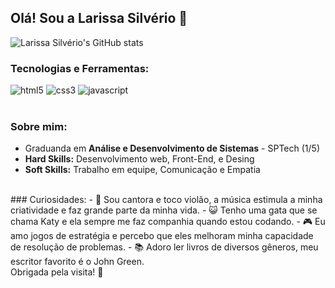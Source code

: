## Olá! Sou a Larissa Silvério 👋
![Larissa Silvério's GitHub stats](https://github-readme-stats.vercel.app/api?username=LarissaSilverio&show_icons=true&theme=dracula)

### Tecnologias e Ferramentas:

<div style="display: inline_block">
    <img src="https://img.shields.io/badge/HTML5-E34F26?style=for-the-badge&logo=html5&logoColor=white" alt="html5" aling="center"/>
    <img src="https://img.shields.io/badge/CSS3-1572B6?style=for-the-badge&logo=css3&logoColor=white" alt="css3" aling="center"/>
    <img src="https://img.shields.io/badge/JavaScript-F7DF1E?style=for-the-badge&logo=javascript&logoColor=black" alt="javascript" aling="center"/>
</div>
<br>

### Sobre mim:
- Graduanda em **Análise e Desenvolvimento de Sistemas** - SPTech (1/5)
- **Hard Skills:** Desenvolvimento web, Front-End, e Desing
- **Soft Skills:** Trabalho em equipe, Comunicação e Empatia
<br>
### Curiosidades:
- 🎤 Sou cantora e toco violão, a música estimula a minha criatividade e faz grande parte da minha vida.
- 😺 Tenho uma gata que se chama Katy e ela sempre me faz companhia quando estou codando.
- 🎮 Eu amo jogos de estratégia e percebo que eles melhoram minha capacidade de resolução de problemas.
- 📚 Adoro ler livros de diversos gêneros, meu escritor favorito é o John Green.


<br>
Obrigada pela visita! 🚀
